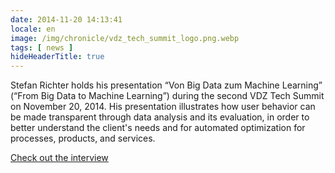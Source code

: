 ```yaml
---
date: 2014-11-20 14:13:41
locale: en
image: /img/chronicle/vdz_tech_summit_logo.png.webp
tags: [ news ]
hideHeaderTitle: true
---
```


Stefan Richter holds his presentation “Von Big Data zum Machine Learning” (“From Big Data to Machine Learning”) during the second VDZ Tech Summit on November 20, 2014. His presentation illustrates how user behavior can be made transparent through data analysis and its evaluation, in order to better understand the client's needs and for automated optimization for processes, products, and services.

[Check out the interview](http://www.vdz-tech-summit.com/konferenz/archiv/2-vdz-tech-summit-2014/interviews-2014/)